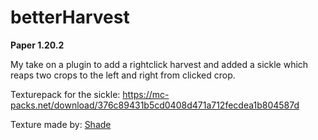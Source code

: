 # betterHarvest

**Paper 1.20.2**

My take on a plugin to add a rightclick harvest and added a sickle which reaps two crops to the left and right from clicked crop.

Texturepack for the sickle:
https://mc-packs.net/download/376c89431b5cd0408d471a712fecdea1b804587d

Texture made by: [Shade](https://itch.io/profile/merchant-shade)
